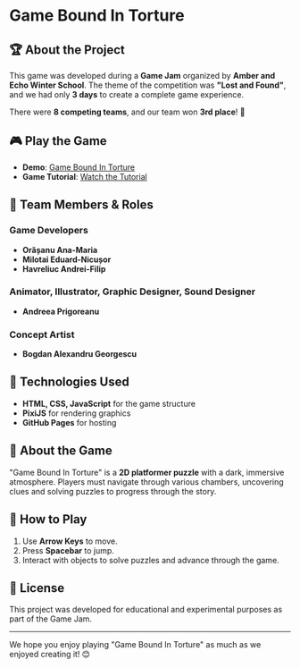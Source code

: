 # Game Bound In Torture

## 🏆 About the Project
This game was developed during a **Game Jam** organized by **Amber and Echo Winter School**. The theme of the competition was **"Lost and Found"**, and we had only **3 days** to create a complete game experience.

There were **8 competing teams**, and our team won **3rd place**! 🎉

## 🎮 Play the Game
- **Demo**: [Game Bound In Torture](https://orasanuana.github.io/Game_Bound_In_Torture/)
- **Game Tutorial**: [Watch the Tutorial](https://orasanuana.github.io/Bound_In_Torture_Video/)

## 👥 Team Members & Roles

### **Game Developers**
- **Orășanu Ana-Maria**
- **Milotai Eduard-Nicușor**
- **Havreliuc Andrei-Filip**

### **Animator, Illustrator, Graphic Designer, Sound Designer**
- **Andreea Prigoreanu**

### **Concept Artist**
- **Bogdan Alexandru Georgescu**

## 🔧 Technologies Used
- **HTML, CSS, JavaScript** for the game structure
- **PixiJS** for rendering graphics
- **GitHub Pages** for hosting

## 📖 About the Game
"Game Bound In Torture" is a **2D platformer puzzle** with a dark, immersive atmosphere. Players must navigate through various chambers, uncovering clues and solving puzzles to progress through the story.

## 🚀 How to Play
1. Use **Arrow Keys** to move.
2. Press **Spacebar** to jump.
3. Interact with objects to solve puzzles and advance through the game.

## 📜 License
This project was developed for educational and experimental purposes as part of the Game Jam.

---

We hope you enjoy playing "Game Bound In Torture" as much as we enjoyed creating it! 😊
